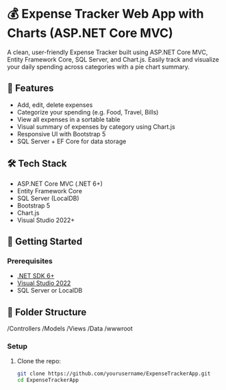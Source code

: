 # 💰 Expense Tracker Web App with Charts (ASP.NET Core MVC)

A clean, user-friendly Expense Tracker built using ASP.NET Core MVC, Entity Framework Core, SQL Server, and Chart.js. Easily track and visualize your daily spending across categories with a pie chart summary.

## 🚀 Features

- Add, edit, delete expenses
- Categorize your spending (e.g. Food, Travel, Bills)
- View all expenses in a sortable table
- Visual summary of expenses by category using Chart.js
- Responsive UI with Bootstrap 5
- SQL Server + EF Core for data storage


## 🛠️ Tech Stack

- ASP.NET Core MVC (.NET 6+)
- Entity Framework Core
- SQL Server (LocalDB)
- Bootstrap 5
- Chart.js
- Visual Studio 2022+

## 🔧 Getting Started

### Prerequisites

- [.NET SDK 6+](https://dotnet.microsoft.com/en-us/download)
- [Visual Studio 2022](https://visualstudio.microsoft.com/)
- SQL Server or LocalDB

## 📂 Folder Structure

/Controllers
/Models
/Views
/Data
/wwwroot


### Setup

1. Clone the repo:
   ```bash
   git clone https://github.com/yourusername/ExpenseTrackerApp.git
   cd ExpenseTrackerApp
